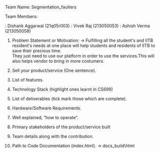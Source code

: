 Team Name: Segmentation_faulters

Team Members:

: Dishank Aggarwal (21q05r003)
: Vivek Raj (213050053)
: Ashish Verma (213050058)






1. Problem Statement or Motivation:
    ->  Fulfilling all the student's and IITB resident's needs at one place 
        will help students and residents of IITB to save their precious time.       
        They just need to use our platform in order to use the services.This
        will also helps vendor to bring in more costumers.

2. Sell your product/service (One sentence).

3. List of features.

4. Technology Stack (highlight ones learnt in CS699)

5. List of deliverables (tick mark those which are complete).

6. Hardware/Software Requirements.

7. Well explained, “how to operate”.

8. Primary stakeholders of the product/service built

9. Team details along with the contribution.

10. Path to Code Documentation (index.html).
    -> docs\_build\html
